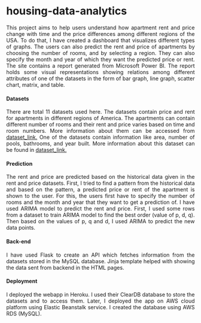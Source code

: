 # housing-data-analytics
<html>
<body>
  
<p align="justify">  </p>
  <p align="justify">
   This project aims to help users understand how apartment rent and price change with time and the price differences among different regions of the USA. To do that, I have created a dashboard that visualizes 
   different types of graphs. The users can also predict the rent and price of apartments by choosing the number of rooms, and by selecting a region. They can also specify the month and year of which they want 
   the predicted price or rent. The site contains a report generated from Microsoft Power BI. The report holds some visual representations showing relations among different attributes of one of the datasets 
   in the form of bar graph, line graph, scatter chart, matrix, and table.
  </p>
  <h4>Datasets</h4>
  <p align="justify">
   There are total 11 datasets used here. The datasets contain price and rent for apartments in different regions of America. The apartments can contain different number of rooms and their rent and price 
   varies based on time and room numbers. More information about them can be accessed from 
   <a href="https://www.kaggle.com/datasets/paultimothymooney/zillow-house-price-data"> dataset_link.</a> 
   One of the datasets contain information like area, number of pools, bathrooms, and year built. 
   More information about this dataset can be found in <a href="https://www.kaggle.com/competitions/zillow-prize-1/data?select=properties_2016.csv"> dataset_link.</a>  
  </p>
  <h4>Prediction</h4>
  <p align="justify">  
  The rent and price are predicted based on the historical data given in the rent and price datasets. First, I tried to find a pattern from the historical data and based on the pattern, a predicted price or 
  rent of the apartment is shown to the user. For this, the users first have to specify the number of rooms and the month and year that they want to get a prediction of. I have used ARIMA model to predict the 
  rent and price. First, I used some rows from a dataset to train ARIMA model to find the best order (value of p, d, q). Then based on the values of p, q and d, I used ARIMA to predict the new data points.
  </p>
  <h4>Back-end</h4>
  <p align="justify">
  I have used Flask to create an API which fetches information from the datasets stored in the MySQL database. Jinja template helped with showing the data sent from backend in the HTML pages.
  </p>
  <h4>Deployment</h4>
  <p align="justify">
  I deployed the webapp in Heroku. I used their ClearDB database to store the datasets and to access them. Later, I deployed the app on AWS cloud platform using Elastic Beanstalk service. I created the database using AWS RDS (MySQL).
  </p>
</body>
</html>
